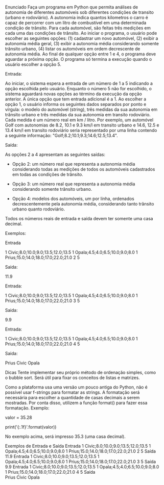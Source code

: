 Enunciado
Faça um programa em Python que permita análises de autonomia de diferentes automóveis sob diferentes condições de transito (urbano e rodoviário). A autonomia indica quantos kilometros o carro é capaz de percorrer com um litro de combustível em uma determinada condição de trânsito. Para cada automóvel, são feitas três medições em cada uma das condições de trânsito. Ao iniciar o programa, o usuário pode escolher as seguintes opções: (1) cadastrar um novo automóvel, (2) exibir a autonomia média geral, (3) exibir a autonomia média considerando somente trânsito urbano, (4) listar os automóveis em ordem decrescente de autonomia média. Ao final de qualquer opção entre 1 e 4, o programa deve aguardar a próxima opção. O programa só termina a execução quando o usuário escolher a opção 5.

Entrada:

Ao iniciar, o sistema espera a entrada de um número de 1 a 5 indicando a opção escolhida pelo usuário. Enquanto o número 5 não for escolhido, o sistema aguardará novas opções ao término da execução da opção anterior. A única opção que tem entrada adicional é a 1. Ao escolher a opção 1, o usuário informa os seguintes dados separados por ponto e vírgula: o modelo do automóvel (string), três medidas da sua autonomia em trânsito urbano e três medidas da sua autonomia em transito rodoviário. Cada medida é um número real em km / litro. Por exemplo, um automóvel Golf com autonomias de 8.2, 10.1 e 9.3 km/l em transito urbano e 14.6, 12.5 e 13.4 km/l em transito rodoviário seria representado por uma linha contendo a seguinte informação: "Golf;8.2;10.1;9.3;14.6;12.5;13.4".

Saída:

As opções 2 a 4 apresentam as seguintes saídas:

- Opção 2: um número real que representa a autonomia média considerando todas as medições de todos os automóveis cadastrados em todas as condições de trânsito.

- Opção 3: um número real que representa a autonomia média considerando somente trânsito urbano.

- Opção 4: modelos dos automóveis, um por linha, ordenados decrescentemente pela autonomia média, considerando tanto trânsito urbano quanto rodoviário.



Todos os números reais de entrada e saída devem ter somente uma casa decimal.

Exemplos:

Entrada

1
Civic;8.0;10.0;9.0;13.5;12.0;13.5
1
Opala;4.5;4.0;6.5;10.0;9.0;8.0
1
Prius;15.0;14.0;18.0;17.0;22.0;21.0
2
5

 

Saida:

11.9

 

Entrada:

1
Civic;8.0;10.0;9.0;13.5;12.0;13.5
1
Opala;4.5;4.0;6.5;10.0;9.0;8.0
1
Prius;15.0;14.0;18.0;17.0;22.0;21.0
3
5

 

Saida:

9.9

 

Entrada:

1
Civic;8.0;10.0;9.0;13.5;12.0;13.5
1
Opala;4.5;4.0;6.5;10.0;9.0;8.0
1
Prius;15.0;14.0;18.0;17.0;22.0;21.0
4
5

 

Saida:

Prius
Civic
Opala

 

Dicas
Tente implementar seu próprio método de ordenação simples, como o bubble sort. Será útil para fixar os conceitos de listas e matrizes.

 

Como a plataforma usa uma versão um pouco antiga do Python, não é possível usar f-strings para formatar as strings. A formatação será necessária para escolher a quantidade de casas decimais a serem mostradas. Por conta disso, utilizem a função format() para fazer essa formatação. Exemplo:

valor = 35.28

print('{:.1f}'.format(valor))

 

No exemplo acima, será impresso 35.3 (uma casa decimal).

Exemplos de Entrada e Saída
Entrada	
1
Civic;8.0;10.0;9.0;13.5;12.0;13.5
1
Opala;4.5;4.0;6.5;10.0;9.0;8.0
1
Prius;15.0;14.0;18.0;17.0;22.0;21.0
2
5
Saída	
11.9
Entrada	
1
Civic;8.0;10.0;9.0;13.5;12.0;13.5
1
Opala;4.5;4.0;6.5;10.0;9.0;8.0
1
Prius;15.0;14.0;18.0;17.0;22.0;21.0
3
5
Saída	
9.9
Entrada	
1
Civic;8.0;10.0;9.0;13.5;12.0;13.5
1
Opala;4.5;4.0;6.5;10.0;9.0;8.0
1
Prius;15.0;14.0;18.0;17.0;22.0;21.0
4
5
Saída	
Prius
Civic
Opala
